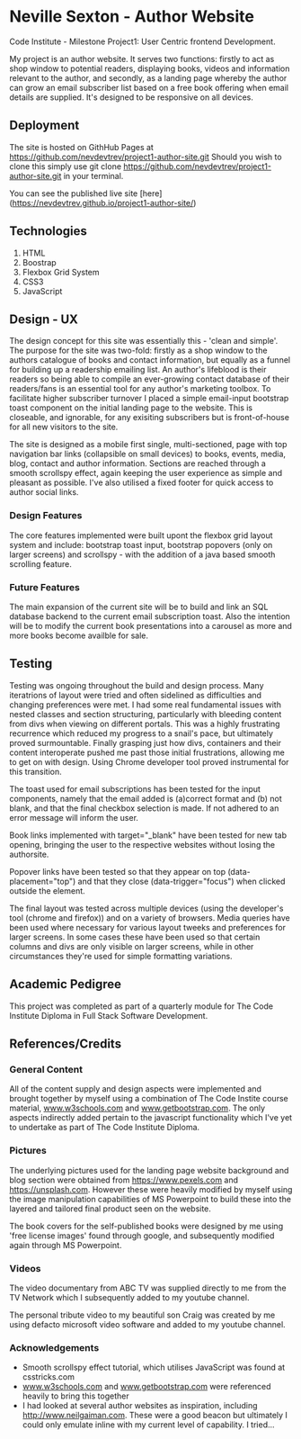 # Neville Sexton - Author Website

Code Institute - Milestone Project1: User Centric frontend Development.

My project is an author website. It serves two functions: firstly to act 
as shop window to potential readers, displaying books, videos and information
relevant to the author, and secondly, as a landing page whereby the author can grow
an email subscriber list based on a free book offering when email details are supplied. 
It's designed to be responsive on all devices. 


## Deployment

The site is hosted on GithHub Pages at https://github.com/nevdevtrev/project1-author-site.git
Should you wish to clone this simply use git clone https://github.com/nevdevtrev/project1-author-site.git 
in your terminal. 

You can see the published live site [here] (https://nevdevtrev.github.io/project1-author-site/)

## Technologies

1. HTML
2. Boostrap
3. Flexbox Grid System
4. CSS3
5. JavaScript


## Design - UX

The design concept for this site was essentially this - 'clean and simple'. The purpose for the site was two-fold: firstly
as a shop window to the authors catalogue of books and contact information, but equally as a funnel for building up
a readership emailing list. An author's lifeblood is their readers so being able to compile an ever-growing contact 
database of their readers/fans is an essential tool for any author's marketing toolbox. To facilitate higher 
subscriber turnover I placed a simple email-input bootstrap toast component on the initial landing page to the website. This is closeable,
and ignorable, for any exisiting subscribers but is front-of-house for all new visitors to the site. 

The site is designed as a mobile first single, multi-sectioned, page with top navigation bar links (collapsible on small devices) to books, events, media,
blog, contact and author information. Sections are reached through a smooth scrollspy effect, again keeping the user
experience as simple and pleasant as possible. I've also utilised a fixed footer for quick access to author social links.

### Design Features

The core features implemented were built upont the flexbox grid layout system and include: bootstrap toast input, bootstrap popovers 
(only on larger screens) and scrollspy - with the addition of a java based smooth scrolling feature. 

### Future Features

The main expansion of the current site will be to build and link an SQL database backend to the current email subscription toast. Also the 
intention will be to modify the current book presentations into a carousel as more and more books become availble for sale. 

## Testing

Testing was ongoing throughout the build and design process. Many iteratrions of layout were tried and often sidelined as difficulties and 
changing preferences were met. I had some real fundamental issues with nested classes and section structuring, particularly with bleeding 
content from divs when viewing on different portals. This was a highly frustrating recurrence which reduced my progress to a snail's pace,
but ultimately proved surmountable. Finally grasping just how divs, containers and their content interoperate pushed me past those initial 
frustrations, allowing me to get on with design. Using Chrome developer tool proved instrumental for this transition.

The toast used for email subscriptions has been tested for the input components, namely that the email added is (a)correct format and (b) 
not blank, and that the final checkbox selection is made. If not adhered to an error message will inform the user. 

Book links implemented with target="_blank" have been tested for new tab opening, bringing the user to the respective websites without
losing the authorsite.  

Popover links have been tested so that they appear on top (data-placement="top") and that they close (data-trigger="focus") when clicked 
outside the element. 

The final layout was tested across multiple devices (using the developer's tool (chrome and firefox)) and on a variety of browsers. 
Media queries have been used where necessary for various layout tweeks and preferences for larger screens. In some cases these have been 
used so that certain columns and divs are only visible on larger screens, while in other circumstances they're used for simple 
formatting variations. 


## Academic Pedigree

This project was completed as part of a quarterly module for The Code Institute Diploma in Full Stack Software Development.

## References/Credits

### General Content

All of the content supply and design aspects were implemented and brought together by myself using a combination of The Code Instite course material, 
www.w3schools.com and www.getbootstrap.com. The only aspects indirectly added pertain to the javascript functionality which I've yet to 
undertake as part of The Code Institute Diploma.

### Pictures

The underlying pictures used for the landing page website background and blog section were obtained from https://www.pexels.com 
and https://unsplash.com. However these were heavily modified by myself using the image manipulation capabilities of MS Powerpoint
to build these into the layered and tailored final product seen on the website.

The book covers for the self-published books were designed by me using 'free license images' found through google, and subsequently
modified again through MS Powerpoint.

### Videos

The video documentary from ABC TV was supplied directly to me from the TV Network which I subsequently added to my youtube channel.

The personal tribute video to my beautiful son Craig was created by me using defacto microsoft video software and added to my youtube 
channel.

### Acknowledgements

* Smooth scrollspy effect tutorial, which utilises JavaScript was found at csstricks.com
* www.w3schools.com and www.getbootstrap.com were referenced heavily to bring this together
* I had looked at several author websites as inspiration, including http://www.neilgaiman.com. These were a good beacon but ultimately
  I could only emulate inline with my current level of capability. I tried...

